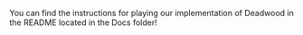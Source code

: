 You can find the instructions for playing our implementation of Deadwood
in the README located in the Docs folder!
